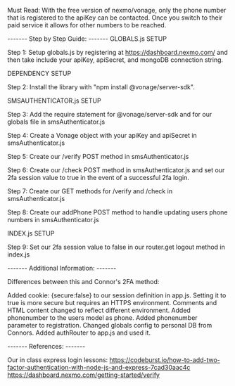 Must Read: With the free version of nexmo/vonage, only the phone number that is registered to the apiKey can be contacted. 
Once you switch to their paid service it allows for other numbers to be reached.

------- Step by Step Guide: ------- 
GLOBALS.js SETUP

Step 1: Setup globals.js by registering at https://dashboard.nexmo.com/ and then take include your apiKey, apiSecret, and mongoDB connection string.

DEPENDENCY SETUP

Step 2: Install the library with "npm install @vonage/server-sdk".

SMSAUTHENTICATOR.js SETUP

Step 3: Add the require statement for @vonage/server-sdk and for our globals file in smsAuthenticator.js

Step 4: Create a Vonage object with your apiKey and apiSecret in smsAuthenticator.js

Step 5: Create our /verify POST method in smsAuthenticator.js

Step 6: Create our /check POST method in smsAuthenticator.js and set our 2fa session value to true in the event of a successful 2fa login.

Step 7: Create our GET methods for /verify and /check in smsAuthenticator.js

Step 8: Create our addPhone POST method to handle updating users phone numbers in smsAuthenticator.js

INDEX.js SETUP

Step 9: Set our 2fa session value to false in our router.get logout method in index.js 




------- Additional Information: -------

Differences between this and Connor's 2FA method:

Added cookie: {secure:false} to our session definition in app.js. Setting it to true is more secure but requires an HTTPS environment.
Comments and HTML content changed to reflect different environment.
Added phonenumber to the users model as phone.
Added phonenumber parameter to registration.
Changed globals config to personal DB from Connors.
Added authRouter to app.js and used it.


------- References: ------- 

Our in class express login lessons:
https://codeburst.io/how-to-add-two-factor-authentication-with-node-js-and-express-7cad30aac4c
https://dashboard.nexmo.com/getting-started/verify

